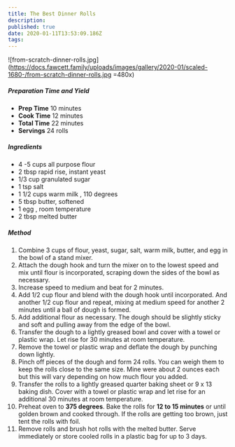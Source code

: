 ```yaml
---
title: The Best Dinner Rolls
description:
published: true
date: 2020-01-11T13:53:09.186Z
tags:
---
```


![from-scratch-dinner-rolls.jpg](https://docs.fawcett.family/uploads/images/gallery/2020-01/scaled-1680-/from-scratch-dinner-rolls.jpg =480x)

##### Preparation Time and Yield

- **Prep Time** 10 minutes
- **Cook Time** 12 minutes
- **Total Time** 22 minutes
- **Servings** 24 rolls
  &nbsp;

##### Ingredients

- 4 -5 cups all purpose flour
- 2 tbsp rapid rise, instant yeast
- 1/3 cup granulated sugar
- 1 tsp salt
- 1 1/2 cups warm milk , 110 degrees
- 5 tbsp butter, softened
- 1 egg , room temperature
- 2 tbsp melted butter
  &nbsp;

##### Method

1. Combine 3 cups of flour, yeast, sugar, salt, warm milk, butter, and egg in the bowl of a stand mixer.
2. Attach the dough hook and turn the mixer on to the lowest speed and mix until flour is incorporated, scraping down the sides of the bowl as necessary.
3. Increase speed to medium and beat for 2 minutes.
4. Add 1/2 cup flour and blend with the dough hook until incorporated. And another 1/2 cup flour and repeat, mixing at medium speed for another 2 minutes until a ball of dough is formed.
5. Add additional flour as necessary. The dough should be slightly sticky and soft and pulling away from the edge of the bowl.
6. Transfer the dough to a lightly greased bowl and cover with a towel or plastic wrap. Let rise for 30 minutes at room temperature.
7. Remove the towel or plastic wrap and deflate the dough by punching down lightly.
8. Pinch off pieces of the dough and form 24 rolls. You can weigh them to keep the rolls close to the same size. Mine were about 2 ounces each but this will vary depending on how much flour you added.
9. Transfer the rolls to a lightly greased quarter baking sheet or 9 x 13 baking dish. Cover with a towel or plastic wrap and let rise for an additional 30 minutes at room temperature.
10. Preheat oven to **375 degrees**. Bake the rolls for **12 to 15 minutes** or until golden brown and cooked through. If the rolls are getting too brown, just tent the rolls with foil.
11. Remove rolls and brush hot rolls with the melted butter. Serve immediately or store cooled rolls in a plastic bag for up to 3 days.
